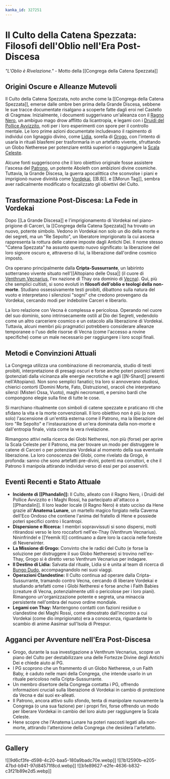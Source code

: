 ```yaml
---
kanka_id: 327251
---
```


# Il Culto della Catena Spezzata: Filosofi dell'Oblio nell'Era Post-Discesa

*"L'Oblio è Rivelazione."* - Motto della [[Congrega della Catena Spezzata]]

## Origini Oscure e Alleanze Mutevoli

Il Culto della Catena Spezzata, noto anche come la [[Congrega della Catena Spezzata]], emerse dalle ombre ben prima della Grande Discesa, sebbene le sue tracce documentate risalgano a scoperte fatte dagli eroi nel Castello di Cragmaw. Inizialmente, i documenti suggerivano un'alleanza con il [Ragno Nero](https://app.kanka.io/w/273567/entities/6880951), un ambiguo mago drow afflitto da licantropia, e legami con i [Druidi del Pollice Avvizzito](https://app.kanka.io/w/273567/entities/6880963), noti per i loro esperimenti con spore per il controllo mentale. Le loro prime azioni documentate includevano il rapimento di individui con lignaggio divino, come [Lidia](https://app.kanka.io/w/273567/entities/6884343), sorella di [Grogo](https://app.kanka.io/w/273567/entities/6751878), con l'intento di usarla in rituali blasfemi per trasformarla in un artefatto vivente, sfruttando un Globo Netherese per potenziare entità superiori o raggiungere la [Scala Celeste](https://app.kanka.io/w/273567/locations/6873909).

Alcune fonti suggeriscono che il loro obiettivo originale fosse assistere l'ascesa del [Patrono](https://app.kanka.io/w/273567/characters/6752075), un potente Aboleth con ambizioni divine cosmiche. Tuttavia, la Grande Discesa, la guerra apocalittica che sconvolse i piani e imprigionò nuove divinità come [Vordekai](https://app.kanka.io/w/273567/characters/6751917), [[B.B]]. e [[Morun Tag]], sembra aver radicalmente modificato o focalizzato gli obiettivi del Culto.

## Trasformazione Post-Discesa: La Fede in Vordekai

Dopo [[La Grande Discesa]] e l'imprigionamento di Vordekai nel piano-prigione di Carceri, la [[Congrega della Catena Spezzata]] ha trovato un nuovo, potente simbolo. Vedono in Vordekai non solo un dio della morte e dei segreti, ma un "Re Sepolto", un liberatore imprigionato la cui ascesa rappresenta la rottura delle catene imposte dagli Antichi Dei. Il nome stesso "Catena Spezzata" ha assunto questo nuovo significato: la liberazione del loro signore oscuro e, attraverso di lui, la liberazione dall'ordine cosmico imposto.

Ora operano principalmente dalla **Cripta-Sussurrante**, un labirinto sotterraneo vivente situato nell'[[Altopiano delle Ossa]] (il cuore di [Venthrum Vecnarius](https://app.kanka.io/w/273567/locations/6915712), l'ex nazione di Thay ora dominio di [Vecna](https://app.kanka.io/w/273567/characters/6810286)). Qui, più che semplici cultisti, si sono evoluti in **filosofi dell'oblio e teologi della non-morte**. Studiano ossessivamente testi proibiti, dibattono sulla natura del vuoto e interpretano i silenziosi "sogni" che credono provengano da Vordekai, cercando modi per indebolire Carceri e liberarlo.

La loro relazione con Vecna è complessa e pericolosa. Operando nel cuore del suo dominio, sono intrinsecamente ostili al Dio dei Segreti, vedendolo come un altro carceriere cosmico e un ostacolo alla liberazione di Vordekai. Tuttavia, alcuni membri più pragmatici potrebbero considerare alleanze temporanee o l'uso delle risorse di Vecna (come l'accesso a rovine specifiche) come un male necessario per raggiungere i loro scopi finali.

## Metodi e Convinzioni Attuali

La Congrega utilizza una combinazione di necromanzia, studio di testi proibiti, interpretazione di presagi oscuri e forse anche poteri psionici latenti (potenziati dalla vicinanza alle energie necrotiche e agli [[N-Shard]] presenti nell'Altopiano). Non sono semplici fanatici; tra loro si annoverano studiosi, chierici contorti (Domini Morte, Fato, Distruzione), oracoli che interpretano silenzi (Misteri Ossa, Vuoto), maghi necromanti, e persino bardi che compongono elegie sulla fine di tutte le cose.

Si marchiano ritualmente con simboli di catene spezzate e praticano riti che sfidano la vita e la morte convenzionali. Il loro obiettivo non è più (o non solo) l'ascensione di un'entità esterna come il Patrono, ma la liberazione del loro "Re Sepolto" e l'instaurazione di un'era dominata dalla non-morte e dall'entropia finale, vista come la vera rivelazione.

Rimangono attivi nella ricerca dei Globi Netheresi, non più (forse) per aprire la Scala Celeste per il Patrono, ma per trovare un modo per distruggere le catene di Carceri o per potenziare Vordekai al momento della sua eventuale liberazione. La loro conoscenza dei Globi, come rivelato da Grogo, è profonda: sanno che sono artefatti pre-divini, potenti ma corruttori, e che il Patrono li manipola attirando individui verso di essi per poi asservirli.

## Eventi Recenti e Stato Attuale

* **Incidente di [[Phandalin]]:** Il Culto, alleato con il Ragno Nero, i Druidi del Pollice Avvizzito e i Maghi Rossi, ha partecipato all'attacco a [[Phandalin]]. Il loro leader locale (il Ragno Nero) è stato ucciso da Hene grazie all'**Anatema Lunare**, un martello magico forgiato nella Caverna dell'Eco Ondoso che contiene l'anima del fratello di Hene e possiede poteri specifici contro i licantropi.
* **Dispersione e Ricerca:** I membri sopravvissuti si sono dispersi, molti ritirandosi verso le loro roccaforti nell'ex-Thay (Venthrum Vecnarius). Nininfrindel e [[Yeemik II]] continuano a dare loro la caccia nelle foreste di Neverwinter.
* **La Missione di Grogo:** Convinto che le radici del Culto (e forse la soluzione per distruggere il suo Globo Netherese) si trovino nell'ex-Thay, Grogo si è diretto verso Venthrum Vecnarius per indagare.
* **Il Destino di Lidia:** Salvata dal rituale, Lidia si è unita al team di ricerca di [Bungo Dudo](https://app.kanka.io/w/273567/characters/6751926), accompagnandolo nei suoi viaggi.
* **Operazioni Clandestine:** Il Culto continua ad operare dalla Cripta-Sussurrante, tramando contro Vecna, cercando di liberare Vordekai e studiando artefatti come i Globi Netheresi e forse anche i Faith Babies (creature di Vecna, potenzialmente utili o pericolose per i loro piani). Rimangono un'organizzazione potente e segreta, una minaccia persistente nell'ombra del nuovo ordine mondiale.
* **Legami con Thay:** Mantengono contatti con fazioni residue o clandestine dei Maghi Rossi, come dimostrato dall'incontro a cui Vordekai (come dio imprigionato) era a conoscenza, riguardante lo scambio di anime Aasimar sull'Isola di Prespur.

## Agganci per Avventure nell'Era Post-Discesa

* Grogo, durante la sua investigazione a Venthrum Vecnarius, scopre un piano del Culto per destabilizzare una delle Fortezze Divine degli Antichi Dei e chiede aiuto ai PG.
* I PG scoprono che un frammento di un Globo Netherese, o un Faith Baby, è caduto nelle mani della Congrega, che intende usarlo in un rituale pericoloso nella Cripta-Sussurrante.
* Un membro disertore della Congrega contatta i PG, offrendo informazioni cruciali sulla liberazione di Vordekai in cambio di protezione da Vecna e dai suoi ex-alleati.
* Il Patrono, ancora attivo sullo sfondo, tenta di manipolare nuovamente la Congrega (o una sua fazione) per i propri fini, forse offrendo un modo per liberare Vordekai in cambio del loro aiuto per raggiungere la Scala Celeste.
* Hene scopre che l'Anatema Lunare ha poteri nascosti legati alla non-morte, attirando l'attenzione della Congrega che desidera l'artefatto.

***
## Gallery
![[9d6cf3fe-d598-4c20-baa5-180a9badc70e.webp]]
![[1b12590b-e205-47bd-b941-97d84571f8cd.webp]]
![[b1e89627-e2fe-4636-b832-c3f21b89e2d5.webp]]